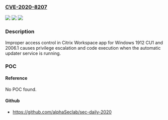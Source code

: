 ### [CVE-2020-8207](https://cve.mitre.org/cgi-bin/cvename.cgi?name=CVE-2020-8207)
![](https://img.shields.io/static/v1?label=Product&message=Citrix%20Workspace%20App%20for%20Windows&color=blue)
![](https://img.shields.io/static/v1?label=Version&message=n%2Fa&color=blue)
![](https://img.shields.io/static/v1?label=Vulnerability&message=Improper%20Access%20Control%20-%20Generic%20(CWE-284)&color=brighgreen)

### Description

Improper access control in Citrix Workspace app for Windows 1912 CU1 and 2006.1 causes privilege escalation and code execution when the automatic updater service is running.

### POC

#### Reference
No POC found.

#### Github
- https://github.com/alphaSeclab/sec-daily-2020

